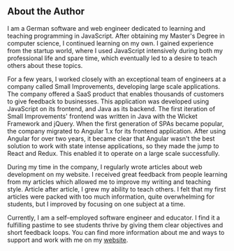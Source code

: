 ## About the Author

I am a German software and web engineer dedicated to learning and teaching programming in JavaScript. After obtaining my Master's Degree in computer science, I continued learning on my own. I gained experience from the startup world, where I used JavaScript intensively during both my professional life and spare time, which eventually led to a desire to teach others about these topics.

For a few years, I worked closely with an exceptional team of engineers at a company called Small Improvements, developing large scale applications. The company offered a SaaS product that enables thousands of customers to give feedback to businesses. This application was developed using JavaScript on its frontend, and Java as its backend. The first iteration of Small Improvements' frontend was written in Java with the Wicket Framework and jQuery. When the first generation of SPAs became popular, the company migrated to Angular 1.x for its frontend application. After using Angular for over two years, it became clear that Angular wasn't the best solution to work with state intense applications, so they made the jump to React and Redux. This enabled it to operate on a large scale successfully.

During my time in the company, I regularly wrote articles about web development on my website. I received great feedback from people learning from my articles which allowed me to improve my writing and teaching style. Article after article, I grew my ability to teach others. I felt that my first articles were packed with too much information, quite overwhelming for students, but I improved by focusing on one subject at a time.

Currently, I am a self-employed software engineer and educator. I find it a fulfilling pastime to see students thrive by giving them clear objectives and short feedback loops. You can find more information about me and ways to support and work with me on my [website](https://www.robinwieruch.de/about).

